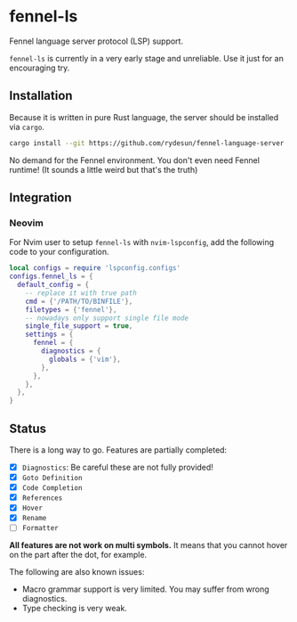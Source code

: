 # fennel-ls

Fennel language server protocol (LSP) support.

`fennel-ls` is currently in a very early stage and unreliable.
Use it just for an encouraging try.

## Installation

Because it is written in pure Rust language,
the server should be installed via `cargo`.

```sh
cargo install --git https://github.com/rydesun/fennel-language-server
```

No demand for the Fennel environment. You don't even need Fennel runtime!
(It sounds a little weird but that's the truth)

## Integration

### Neovim

For Nvim user to setup `fennel-ls` with `nvim-lspconfig`,
add the following code to your configuration.

```lua
local configs = require 'lspconfig.configs'
configs.fennel_ls = {
  default_config = {
    -- replace it with true path
    cmd = {'/PATH/TO/BINFILE'},
    filetypes = {'fennel'},
    -- nowadays only support single file mode
    single_file_support = true,
    settings = {
      fennel = {
        diagnostics = {
          globals = {'vim'},
        },
      },
    },
  },
}
```

## Status

There is a long way to go.
Features are partially completed:

- [x] `Diagnostics`: Be careful these are not fully provided!
- [x] `Goto Definition`
- [x] `Code Completion`
- [x] `References`
- [x] `Hover` 
- [x] `Rename` 
- [ ] `Formatter`

**All features are not work on multi symbols.**
It means that you cannot hover on the part after the dot, for example.

The following are also known issues:

- Macro grammar support is very limited.
  You may suffer from wrong diagnostics.
- Type checking is very weak.
